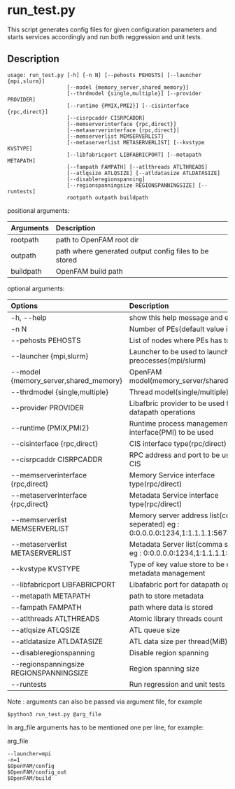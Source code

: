 # run_test.py
This script generates config files for given configuration parameters and starts services accordingly and run both reggression and unit tests.

## Description
```
usage: run_test.py [-h] [-n N] [--pehosts PEHOSTS] [--launcher {mpi,slurm}]
                   [--model {memory_server,shared_memory}]
                   [--thrdmodel {single,multiple}] [--provider PROVIDER]
                   [--runtime {PMIX,PMI2}] [--cisinterface {rpc,direct}]
                   [--cisrpcaddr CISRPCADDR]
                   [--memserverinterface {rpc,direct}]
                   [--metaserverinterface {rpc,direct}]
                   [--memserverlist MEMSERVERLIST]
                   [--metaserverlist METASERVERLIST] [--kvstype KVSTYPE]
                   [--libfabricport LIBFABRICPORT] [--metapath METAPATH]
                   [--fampath FAMPATH] [--atlthreads ATLTHREADS]
                   [--atlqsize ATLQSIZE] [--atldatasize ATLDATASIZE]
                   [--disableregionspanning]
                   [--regionspanningsize REGIONSPANNINGSIZE] [--runtests]
                   rootpath outpath buildpath
```
positional arguments:

| Arguments |  Description   |
| :---  | :---  | 
|  rootpath              |	path to OpenFAM root dir |
|  outpath               |	path where generated output config files to be stored |
|  buildpath             |	OpenFAM build path |
	
optional arguments:	

| Options  	| Description  	|
| :---	| :---	|
|    -h, --help            				 	|  show this help message and exit 	|
|    -n N                  				 	|  Number of PEs(default value is 1) 	|
|    --pehosts PEHOSTS     				 	|  List of nodes where PEs has to run 	|
|    --launcher {mpi,slurm}				 	|  Launcher to be used to launch preocesses(mpi/slurm) 	|
|    --model {memory_server,shared_memory}	|  OpenFAM model(memory_server/shared_memory) 	|
|    --thrdmodel {single,multiple}			|  Thread model(single/multiple) 	|
|    --provider PROVIDER   				 	|  Libafbric provider to be used for datapath operations 	|
|    --runtime {PMIX,PMI2}					|  Runtime process management interface(PMI) to be used 	|
|    --cisinterface {rpc,direct}			|  CIS interface type(rpc/direct) 	|
|    --cisrpcaddr CISRPCADDR				|  RPC address and port to be used for CIS 	|
|    --memserverinterface {rpc,direct}		|  Memory Service interface type(rpc/direct) 	|
|    --metaserverinterface {rpc,direct}	 	|  Metadata Service interface type(rpc/direct) 	|
|    --memserverlist MEMSERVERLIST			|  Memory server address list(comma seperated) eg : 0:0.0.0.0:1234,1:1.1.1.1:5678 	|
|    --metaserverlist METASERVERLIST		|  Metadata Server list(comma seperated) eg : 0:0.0.0.0:1234,1:1.1.1.1:5678 	|
|    --kvstype KVSTYPE    					|  Type of key value store to be used for metadata management 	|
|    --libfabricport LIBFABRICPORT			|  Libafabric port for datapath operation 	|
|    --metapath METAPATH   				 	|  path to store metadata 	|
|    --fampath FAMPATH     				 	|  path where data is stored 	|
|    --atlthreads ATLTHREADS				|  Atomic library threads count 	|
|    --atlqsize ATLQSIZE   				 	|  ATL queue size 	|
|    --atldatasize ATLDATASIZE				|  ATL data size per thread(MiB) |
|    --disableregionspanning                |  Disable region spanning  |
|    --regionspanningsize REGIONSPANNINGSIZE|  Region spanning size  |
|    --runtests                             |  Run regression and unit tests  |


  Note : arguments can also be passed via argument file, for example

  ```
  $python3 run_test.py @arg_file
  ```

  In arg_file arguments has to be mentioned one per line, for example: 
  
  arg_file
  ```
  --launcher=mpi
  -n=1
  $OpenFAM/config
  $OpenFAM/config_out
  $OpenFAM/build
  ```

